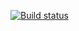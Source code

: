 [![Build status](https://ci.appveyor.com/api/projects/status/opbdi38s1ekaua2n?svg=true)](https://ci.appveyor.com/project/Nikitaram95/cardorder)
